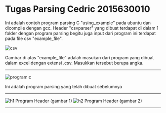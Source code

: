 # Tugas Parsing Cedric 2015630010
Ini adalah contoh program parsing C "using_example" pada ubuntu dan dicompile dengan gcc. Header "csvparser" yang dibuat terdapat di dalam 1 folder dengan program parsing begitu juga input dari program ini terdapat pada file csv "example_file".

![csv](https://user-images.githubusercontent.com/17801070/34302895-955e42c0-e765-11e7-8ef9-f5c0224e6e37.png)

Gambar di atas "example_file" adalah masukan dari program yang dibuat dalam excel dengan extensi .csv. Masukkan tersebut berupa angka.

------------------------------------------------------------------------------------------------------------------------------------------

![program c](https://user-images.githubusercontent.com/17801070/34303614-d42852f4-e768-11e7-91b1-8a3cc43baffb.png)

Ini adalah program parsing yang telah dibuat sebelumnya

------------------------------------------------------------------------------------------------------------------------------------------

![h1](https://user-images.githubusercontent.com/17801070/34303766-80536bae-e769-11e7-9caa-890f0f02a044.png)
Program Header (gambar 1)
![h2](https://user-images.githubusercontent.com/17801070/34303799-9f032774-e769-11e7-9cd6-d5bd6d7f0334.png)
Program Header (gambar 2)

------------------------------------------------------------------------------------------------------------------------------------------



